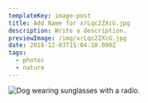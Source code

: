 ```yaml
---
templateKey: image-post
title: Add Name for xrLqc2ZXcG.jpg
description: Write a description.
previewImage: /img/xrLqc2ZXcG.jpg
date: 2018-12-03T15:04:10.000Z
tags:
  - photos
  - nature
---
```

![Dog wearing sunglasses with a radio.](/img/xrLqc2ZXcG.jpg)
